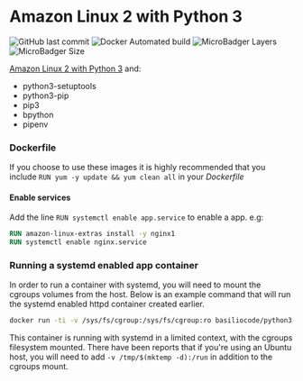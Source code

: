 # Amazon Linux 2 with Python 3
![GitHub last commit](https://img.shields.io/github/last-commit/edubasilio/docker-python3-amazonlinux?style=plastic)
![Docker Automated build](https://img.shields.io/docker/automated/basiliocode/python3-amazonlinux?style=plastic)
![MicroBadger Layers](https://img.shields.io/microbadger/layers/basiliocode/python3-amazonlinux?style=plastic)
![MicroBadger Size](https://img.shields.io/microbadger/image-size/basiliocode/python3-amazonlinux?style=plastic)

[Amazon Linux 2 with Python 3](https://hub.docker.com/repository/docker/basiliocode/python3-amazonlinux) and:
* python3-setuptools
* python3-pip
* pip3
* bpython
* pipenv

### Dockerfile
If you choose to use these images it is highly recommended that you include `RUN yum -y update && yum clean all` in your _Dockerfile_

#### Enable services
Add the line `RUN systemctl enable app.service` to enable a app.
e.g:
```dockerfile
RUN amazon-linux-extras install -y nginx1
RUN systemctl enable nginx.service
```

### Running a systemd enabled app container
In order to run a container with systemd, you will need to mount the cgroups volumes from the host. Below is an example command that will run the systemd enabled httpd container created earlier.

```sh
docker run -ti -v /sys/fs/cgroup:/sys/fs/cgroup:ro basiliocode/python3-amazonlinux bash
```

This container is running with systemd in a limited context, with the cgroups filesystem mounted. There have been reports that if you're using an Ubuntu host, you will need to add `-v /tmp/$(mktemp -d):/run` in addition to the cgroups mount.
